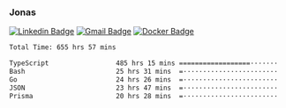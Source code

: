 ### Jonas
[![Linkedin Badge](https://img.shields.io/badge/-Jonas%20Neto-9933F7?style=flat-square&logo=Linkedin&logoColor=white&link=https://www.linkedin.com/in/jonas-nogueira-neto/)](https://www.linkedin.com/in/jonas-nogueira-neto/)
[![Gmail Badge](https://img.shields.io/badge/-nogueiraneto.jonas@gmail.com-9933F7?style=flat-square&logo=Gmail&logoColor=white&link=mailto:nogueiraneto.jonas@gmail.com)](mailto:nogueiraneto.jonas@gmail.com)
[![Docker Badge](https://img.shields.io/badge/-DockerHub-9933F7?style=flat-square&logo=Docker&logoColor=white&link=https://hub.docker.com/u/jonasssneto)](https://hub.docker.com/u/jonasssneto)


<!--START_SECTION:waka-->

```txt
Total Time: 655 hrs 57 mins

TypeScript                 485 hrs 15 mins ==================·······   73.14 %
Bash                       25 hrs 31 mins  =························   03.85 %
Go                         24 hrs 26 mins  =························   03.68 %
JSON                       23 hrs 47 mins  =························   03.59 %
Prisma                     20 hrs 28 mins  =························   03.09 %
```

<!--END_SECTION:waka-->
###
